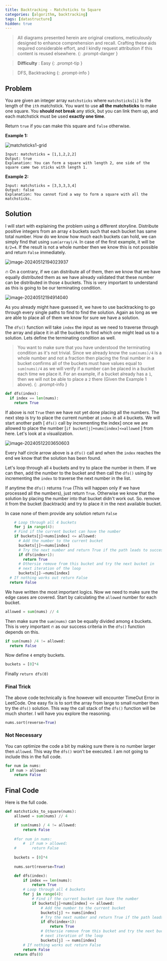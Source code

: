 ```yaml
---
title: Backtracking - Matchsticks to Square
categories: [algorithm, backtracking]
tags: [datastructure]
hidden: true
---
```


> All diagrams presented herein are original creations, meticulously designed to enhance comprehension and recall. Crafting these aids required considerable effort, and I kindly request attribution if this content is reused elsewhere.
{: .prompt-danger }

> **Difficulty** :  Easy
{: .prompt-tip }

> DFS, Backtracking
{: .prompt-info }

## Problem

You are given an integer array `matchsticks` where `matchsticks[i]` is the length of the `ith` matchstick. You want to use **all the matchsticks** to make one square. You **should not break** any stick, but you can link them up, and each matchstick must be used **exactly one time**.

Return `true` if you can make this square and `false` otherwise.

**Example 1:**

![matchsticks1-grid](../assets/img/matchsticks1-grid.jpeg)

```
Input: matchsticks = [1,1,2,2,2]
Output: true
Explanation: You can form a square with length 2, one side of the square came two sticks with length 1.
```

**Example 2:**

```
Input: matchsticks = [3,3,3,3,4]
Output: false
Explanation: You cannot find a way to form a square with all the matchsticks.
```

## Solution

I will start with explaining the problem using a different storyline. Distribute positive integers from an array `4` buckets such that each bucket has same total number. How do we know how much each buckets can hold, we can simply find that using `sum(array)/4`. In case of the first example, it will be `8/2=4`. If the result is not a whole number then we know this is not possible and return `False` immediately.

![image-20240512194023937](../assets/img/image-20240512194023937.png)

:fire: On a contrary, if we can distribute all of them, then we know that we have equally distributed them as we have already validated that these number can be distributed in those `4` buckets. This is very important to understand as this is going to be our terminating condition.

![image-20240512194914040](../assets/img/image-20240512194914040.png)

As you already might have guessed it, we have to use backtracking to go through every single paths to find to find the solution. Again as long as we are able to place all of them we know for sure we have a solution.

The `dfs()` function will take `index` the input as we need to traverse through the array and place it in all the buckets to find which one might lead us to a solution. Lets define the terminating condition as well.

> You want to make sure that you have understood the terminating condition as it's not trivial. Since we already know the `sum(nums)/4` is a whole number and not a fraction then placing the final number in a bucket confirms all of the buckets must have values equal to `sum(nums)/4` as we will verify if a number can be placed in a bucket each time we place it. For an example, if a bucket already has a `1`, then we will not be able to place a `2` there (Given the Example 1 above).
{: .prompt-info }

```python
def dfs(index):
  if index == len(nums):
    return True
```

If above is not `True` then we have not yet done placing all the numbers. The next step is try to place the current number at `index` in all `4` buckets. We will start another path [ `dfs()` call by incrementing the index] once we are allowed to place the number [`if bucket[j]+nums[index]<=allowed` ] from here. Let's look at a visualization. 

![image-20240512203650603](../assets/img/image-20240512203650603.jpg)

Every half circle arrow above is a `dfs()` call and when the `index` reaches the end we know that the solution has been found.  

Let's loop through all `4` buckets and try to place the number in them. If we can then, add the number to the bucket and then call the `dfs()` using by incrementing the `index` to traverse the next number in the list.

If anytime the `dfs()` returns `True` (This will happen only if we have processed all the numbers), just return `True`. Otherwise we know that the solution by placing the number into that bucket didn't work out. So. remove it from the bucket (backtrack) and try to place it in the next available bucket.

In case none of them provide any solution return `False`

```python
	# Loop through all 4 buckets
	for j in range(4):
    # Find if the current bucket can have the number
    if buckets[j]+nums[index] <= allowed:
      # Add the number to the current bucket
      buckets[j]+=nums[index]
      # Try the next number and return True if the path leads to success
      if dfs(index+1):
        return True
      # Othersie remove from this bucket and try the next bucket in 
      # next iteration of the loop
      buckets[j]-=nums[index]
  # If nothing works out return False
  return False
```

We have written the most important logics. Now we need to make sure the edge cases are covered. Start by calculating the `allowed` number for each bucket. 

```python
allowed = sum(nums) // 4
```

Then make sure the `sum(nums)` can be equally divided among `4` buckets. This is very important :fire: as our success criteria in the `dfs()` function depends on this.

```python
if sum(nums) /4 != allowed:
  return False
```

Now define `4` empty buckets.

```python
buckets = [0]*4
```

Finally `return dfs(0)`

### Final Trick

The above code technically is fine however will encounter TimeOut Error in LeetCode. One easy fix is to sort the array from large to small number then try the `dfs()` solution. This way the call stack of the `dfs()` function will be much shorter. I will have you explore the reasoning. 

```python
nums.sort(reverse=True)
```

### Not Necessary

You can optimize the code a bit by making sure there is no number larger then `allowed`. This way the `dfs()` won't be executed. I am not going to include this in the full code.

```python
for num in nums:
  if num > allowed:
    return False
```



## Final Code

Here is the full code.

```python
def matchsticks_to_square(nums):
    allowed = sum(nums) // 4

    if sum(nums) / 4 != allowed:
        return False
		
    #for num in nums:
		#  if num > allowed:
    #		return False
    
    buckets = [0]*4
	
    nums.sort(reverse=True)

    def dfs(index):
        if index == len(nums):
            return True
        # Loop through all 4 buckets
        for j in range(4):
            # Find if the current bucket can have the number
            if buckets[j]+nums[index] <= allowed:
                # Add the number to the current bucket
                buckets[j] += nums[index]
                # Try the next number and return True if the path leads to success
                if dfs(index+1):
                    return True
                # Othersie remove from this bucket and try the next bucket in
                # next iteration of the loop
                buckets[j] -= nums[index]
        # If nothing works out return False
        return False
    return dfs(0)
```








